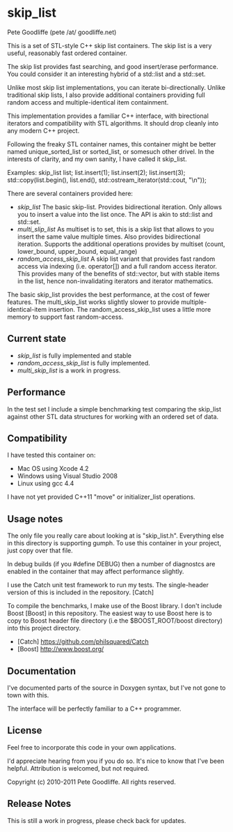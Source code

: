 skip_list
=========

Pete Goodliffe (pete /at/ goodliffe.net)


This is a set of STL-style C++ skip list containers. The skip list is a very useful,
reasonably fast ordered container.

The skip list provides fast searching, and good insert/erase performance.
You could consider it an interesting hybrid of a std::list and a std::set.

Unlike most skip list implementations, you can iterate bi-directionally. Unlike
traditional skip lists, I also provide additional containers providing full random
access and multiple-identical item containment.

This implementation provides a familiar C++ interface, with birectional iterators
and compatibility with STL algorithms. It should drop cleanly into any modern
C++ project.

Following the freaky STL container names, this container might be better named
unique_sorted_list or sorted_list, or somesuch other drivel. In the interests of
clarity, and my own sanity, I have called it skip_list.

Examples:
    skip_list<int> list;
    list.insert(1);
    list.insert(2);
    list.insert(3);
    std::copy(list.begin(), list.end(), std::ostream_iterator<int>(std::cout, "\n"));

There are several containers provided here:
* *skip_list* The basic skip-list. Provides bidirectional iteration. Only allows you
  to insert a value into the list once. The API is akin to std::list and std::set.
* *multi_slip_list* As multiset is to set, this is a skip list that allows to you insert
  the same value multiple times. Also provides bidirectional iteration. Supports the
  additional operations provides by multiset (count, lower_bound, upper_bound, equal_range)
* *random_access_skip_list* A skip list variant that provides fast random access via
  indexing (i.e. operator[]) and a full random access iterator. This provides many
  of the benefits of std::vector, but with stable items in the list, hence non-invalidating
  iterators and iterator mathematics.

The basic skip_list provides the best performance, at the cost of fewer features.
The multi_skip_list works slightly slower to provide multiple-identical-item insertion.
The random_access_skip_list uses a little more memory to support fast random-access.


Current state
-------------

* *skip_list* is fully implemented and stable
* *random_access_skip_list* is fully implemented.
* *multi_skip_list* is a work in progress.


Performance
-----------

In the test set I include a simple benchmarking test comparing the skip_list against
other STL data structures for working with an ordered set of data.


Compatibility
-------------

I have tested this container on:

* Mac OS using Xcode 4.2
* Windows using Visual Studio 2008
* Linux using gcc 4.4

I have not yet provided C++11 "move" or initializer_list operations.


Usage notes
-----------

The only file you really care about looking at is "skip_list.h". Everything else in
this directory is supporting gumph. To use this container in your project, just
copy over that file.

In debug builds (if you #define DEBUG) then a number of diagnostcs are enabled
in the container that may affect performance slightly.

I use the Catch unit test framework to run my tests. The single-header version of
this is included in the repository. [Catch]

To compile the benchmarks, I make use of the Boost library. I don't include Boost
[Boost] in this repository. The easiest way to use Boost here is to copy to Boost header
file directory (i.e the $BOOST_ROOT/boost directory) into this project directory.

* [Catch] https://github.com/philsquared/Catch
* [Boost] http://www.boost.org/


Documentation
-------------

I've documented parts of the source in Doxygen syntax, but I've not gone
to town with this.

The interface will be perfectly familiar to a C++ programmer.


License
-------

Feel free to incorporate this code in your own applications.

I'd appreciate hearing from you if you do so. It's nice to know that I've been helpful. Attribution is welcomed, but not required.

Copyright (c) 2010-2011 Pete Goodliffe. All rights reserved.


Release Notes
-------------

This is still a work in progress, please check back for updates.
